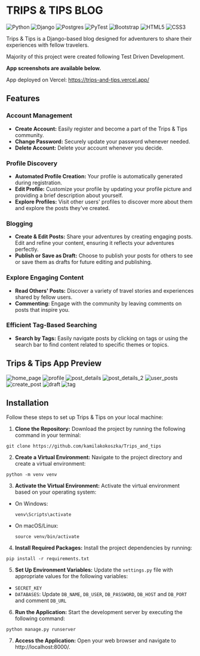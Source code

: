 # TRIPS & TIPS BLOG
![Python](https://img.shields.io/badge/python-3670A0?style=for-the-badge&logo=python&logoColor=ffdd54)
![Django](https://img.shields.io/badge/django-%23092E20.svg?style=for-the-badge&logo=django&logoColor=white)
![Postgres](https://img.shields.io/badge/postgres-%23316192.svg?style=for-the-badge&logo=postgresql&logoColor=white)
![PyTest](https://img.shields.io/badge/Pytest-003A9B?style=for-the-badge&logo=pytest&logoColor=white)
![Bootstrap](https://img.shields.io/badge/bootstrap-%238511FA.svg?style=for-the-badge&logo=bootstrap&logoColor=white)
![HTML5](https://img.shields.io/badge/html5-%23E34F26.svg?style=for-the-badge&logo=html5&logoColor=white)
![CSS3](https://img.shields.io/badge/css3-%231572B6.svg?style=for-the-badge&logo=css3&logoColor=white)

Trips & Tips is a Django-based blog designed for adventurers to share their experiences with fellow travelers. 

Majority of this project were created following Test Driven Development.

**App screenshots are available below.**

App deployed on Vercel: https://trips-and-tips.vercel.app/

## Features

### Account Management

* **Create Account:** Easily register and become a part of the Trips & Tips community.
* **Change Password:** Securely update your password whenever needed.
* **Delete Account:** Delete your account whenever you decide.

### Profile Discovery

* **Automated Profile Creation:** Your profile is automatically generated during registration.
* **Edit Profile:** Customize your profile by updating your profile picture and providing a brief description about yourself.
* **Explore Profiles:** Visit other users' profiles to discover more about them and explore the posts they've created.

### Blogging

* **Create & Edit Posts:** Share your adventures by creating engaging posts. Edit and refine your content, ensuring it reflects your adventures perfectly.
* **Publish or Save as Draft:** Choose to publish your posts for others to see or save them as drafts for future editing and publishing.

### Explore Engaging Content

* **Read Others' Posts:** Discover a variety of travel stories and experiences shared by fellow users.
* **Commenting:** Engage with the community by leaving comments on posts that inspire you.

### Efficient Tag-Based Searching

* **Search by Tags:** Easily navigate posts by clicking on tags or using the search bar to find content related to specific themes or topics.

## Trips & Tips App Preview

![home_page](https://github.com/kamilakokoszka/Trips_and_tips/assets/127201515/d1122723-fb97-44ca-bd3c-7b8937b75958)
![profile](https://github.com/kamilakokoszka/Trips_and_tips/assets/127201515/3c2d1fc8-6dfd-41d1-b4b4-504046a373c5)
![post_details](https://github.com/kamilakokoszka/Trips_and_tips/assets/127201515/486526ca-248e-41b6-94fc-2d505bd1f97c)
![post_details_2](https://github.com/kamilakokoszka/Trips_and_tips/assets/127201515/808499b8-923d-4473-9a0c-0f7e37e3faef)
![user_posts](https://github.com/kamilakokoszka/Trips_and_tips/assets/127201515/92bffe97-e6cd-450e-8522-68b12af33e88)
![create_post](https://github.com/kamilakokoszka/Trips_and_tips/assets/127201515/9c1212df-1803-4880-bc96-f3c7c6685897)
![draft](https://github.com/kamilakokoszka/Trips_and_tips/assets/127201515/c1ccb4dd-66b6-49dc-a269-b7c6a10ce5e7)
![tag](https://github.com/kamilakokoszka/Trips_and_tips/assets/127201515/d1b7616f-648b-4dac-acd2-82ef87265290)

## Installation

Follow these steps to set up Trips & Tips on your local machine:

1. **Clone the Repository:** Download the project by running the following command in your terminal:
```
git clone https://github.com/kamilakokoszka/Trips_and_tips
```
2. **Create a Virtual Environment:** Navigate to the project directory and create a virtual environment:
```
python -m venv venv
```
3. **Activate the Virtual Environment:** Activate the virtual environment based on your operating system:
- On Windows:
    ```shell
    venv\Scripts\activate
    ```
- On macOS/Linux:
  ```shell
  source venv/bin/activate
  ```
4. **Install Required Packages:** Install the project dependencies by running:
```
pip install -r requirements.txt
```
5. **Set Up Environment Variables:** Update the `settings.py` file with appropriate values for the following variables:
- `SECRET_KEY`
- `DATABASES`: Update `DB_NAME`, `DB_USER`, `DB_PASSWORD`, `DB_HOST` and `DB_PORT` and comment `DB_URL`

6. **Run the Application:** Start the development server by executing the following command:
```
python manage.py runserver
```
7. **Access the Application:** Open your web browser and navigate to http://localhost:8000/.

